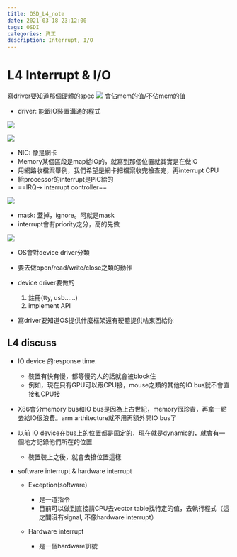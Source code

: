 ```yaml
---
title: OSD_L4_note
date: 2021-03-18 23:12:00
tags: OSDI
categories: 資工
description: Interrupt, I/O
---
```

# L4 Interrupt & I/O
寫driver要知道那個硬體的spec
![](https://i.imgur.com/Va0WfSk.png)
會佔mem的值/不佔mem的值

* driver: 能跟IO裝置溝通的程式

![](https://i.imgur.com/pd6sGZd.png)


![](https://i.imgur.com/BNxToA4.png)
* NIC: 像是網卡
* Memory某個區段是map給IO的，就寫到那個位置就其實是在做IO
* 用網路收檔案舉例，我們希望是網卡把檔案收完檢查完，再interrupt CPU
* 給processor的interrupt是PIC給的
* ==IRQ-> interrupt controller==

![](https://i.imgur.com/Sol0v8L.png)
* mask: 蓋掉，ignore。阿就是mask
* interrupt會有priority之分，高的先做


![](https://i.imgur.com/IDMX1Uq.png)
* OS會對device driver分類
* 要去做open/read/write/close之類的動作
* device driver要做的
    1. 註冊(tty, usb......)
    2. implement API


* 寫driver要知道OS提供什麼框架還有硬體提供啥東西給你

## L4 discuss
* IO device 的response time.
    * 裝置有快有慢，都等慢的人的話就會被block住
    * 例如，現在只有GPU可以跟CPU接，mouse之類的其他的IO bus就不會直接和CPU接
    
* X86會分memory bus和IO bus是因為上古世紀，memory很珍貴，再拿一點去給IO很浪費。arm arthitecture就不用再額外開IO bus了

* 以前 IO device在bus上的位置都是固定的，現在就是dynamic的，就會有一個地方記錄他們所在的位置
    * 裝置裝上之後，就會去搶位置這樣

* software interrupt & hardware interrupt
    * Exception(software)
        * 是一道指令
        * 目前可以做到直接請CPU去vector table找特定的值，去執行程式（這之間沒有signal, 不像hardware interrupt）
        
    * Hardware interrupt
        * 是一個hardware訊號 

